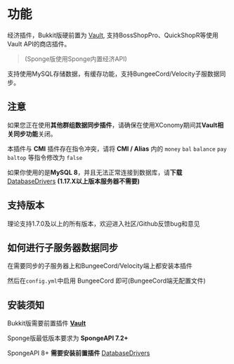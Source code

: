 # 功能

经济插件，Bukkit版硬前置为 [Vault](https://www.spigotmc.org/resources/vault.34315/), 支持BossShopPro、QuickShopR等使用Vault API的商店插件。

> (Sponge版使用Sponge内置经济API)

支持使用MySQL存储数据，有缓存功能，支持BungeeCord/Velocity子服数据同步。

## **注意**

如果您正在使用**其他群组数据同步插件**，请确保在使用XConomy期间其**Vault相关同步功能**关闭。

本插件与 **CMI** 插件存在指令冲突，请将 **CMI / Alias** 内的 `money` `bal` `balance` `pay` `baltop` 等指令修改为 `false`

如果你使用的是**MySQL 8**，并且无法正常连接到数据库，请**下载** [DatabaseDrivers](https://github.com/YiC200333/DatabaseDrivers/releases) **(1.17.X以上版本服务器不需要)**

## 支持版本

理论支持1.7.0及以上的所有版本，欢迎进入社区/Github反馈bug和意见

## 如何进行子服务器数据同步


在需要同步的子服务器上和BungeeCord/Velocity端上都安装本插件

然后在`config.yml`中启用 BungeeCord 即可(BungeeCord端无配置文件)

## 安装须知

Bukkit版需要前置插件 **[Vault](https://www.spigotmc.org/resources/vault.34315/)**

Sponge版最低版本要求为 **SpongeAPI 7.2+**

SpongeAPI 8+ **需要安装前置插件** [DatabaseDrivers](https://github.com/YiC200333/DatabaseDrivers/releases)